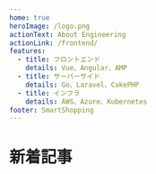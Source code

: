 ```yaml
---
home: true
heroImage: /logo.png
actionText: About Engineering
actionLink: /frontend/
features:
  - title: フロントエンド
    details: Vue、Angular、AMP
  - title: サーバーサイド
    details: Go、Laravel、CakePHP
  - title: インフラ
    details: AWS、Azure、Kubernetes
footer: SmartShopping
---
```


# 新着記事

<PostList />
